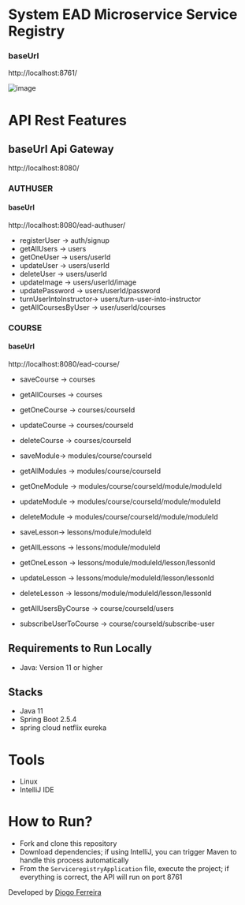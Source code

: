# System EAD Microservice Service Registry

### baseUrl
http://localhost:8761/

![image](https://github.com/DgSantos017/sistema-ead-microservice-service-registry/assets/62971277/c3dd5d9b-e75b-440d-8c52-42cf243f5d6a)

# API Rest Features 
## baseUrl Api Gateway
http://localhost:8080/

### AUTHUSER
#### baseUrl
http://localhost:8080/ead-authuser/

- registerUser -> auth/signup
- getAllUsers -> users
- getOneUser -> users/userId
- updateUser -> users/userId
- deleteUser -> users/userId
- updateImage -> users/userId/image
- updatePassword -> users/userId/password
- turnUserIntoInstructor-> users/turn-user-into-instructor
- getAllCoursesByUser -> user/userId/courses

### COURSE
#### baseUrl
http://localhost:8080/ead-course/
  
- saveCourse -> courses
- getAllCourses -> courses
- getOneCourse -> courses/courseId
- updateCourse -> courses/courseId
- deleteCourse -> courses/courseId

- saveModule-> modules/course/courseId
- getAllModules -> modules/course/courseId
- getOneModule -> modules/course/courseId/module/moduleId
- updateModule -> modules/course/courseId/module/moduleId
- deleteModule -> modules/course/courseId/module/moduleId

- saveLesson-> lessons/module/moduleId
- getAllLessons -> lessons/module/moduleId
- getOneLesson -> lessons/module/moduleId/lesson/lessonId
- updateLesson -> lessons/module/moduleId/lesson/lessonId
- deleteLesson -> lessons/module/moduleId/lesson/lessonId

- getAllUsersByCourse -> course/courseId/users
- subscribeUserToCourse -> course/courseId/subscribe-user

## Requirements to Run Locally
- Java: Version 11 or higher

## Stacks
- Java 11
- Spring Boot 2.5.4
- spring cloud netflix eureka

# Tools
- Linux
- IntelliJ IDE

# How to Run?
- Fork and clone this repository
- Download dependencies; if using IntelliJ, you can trigger Maven to handle this process automatically
- From the ``ServiceregistryApplication`` file, execute the project; if everything is correct, the API will run on port 8761

Developed by [Diogo Ferreira](https://www.linkedin.com/in/diogo-santos01/)
